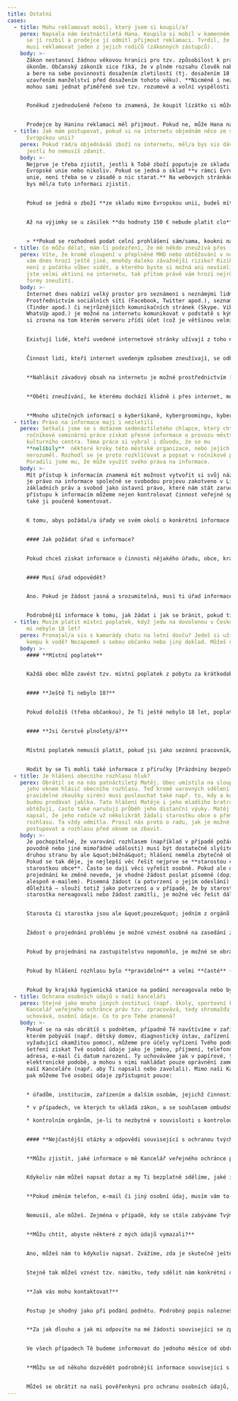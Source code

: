```yaml
---
title: Ostatní
cases:
  - title: Mohu reklamovat mobil, který jsem si koupil/a?
    perex: Napsala nám šestnáctiletá Hana. Koupila si mobil v kamenném obchodě. Teď
      se jí rozbil a prodejce jí odmítl přijmout reklamaci. Tvrdil, že mobil
      musí reklamovat jeden z jejich rodičů (zákonných zástupců).
    body: >-
      Zákon nestanoví žádnou věkovou hranici pro tzv. způsobilost k právním
      úkonům. Občanský zákoník sice říká, že v plném rozsahu člověk nabývá práva
      a bere na sebe povinnosti dosažením zletilostí (tj. dosažením 18 let či
      uzavřením manželství před dosažením tohoto věku). **Nicméně i nezletilí
      mohou sami jednat přiměřeně své tzv. rozumové a volní vyspělosti.**


      Poněkud zjednodušeně řečeno to znamená, že koupit lízátko si může i malé dítě a mobil i šestnáctiletá Hana. **Může tak mobil i sama reklamovat.** 


      Prodejce by Haninu reklamaci měl přijmout. Pokud ne, může Hana najít pomoc u [České obchodní inspekce](https://www.coi.cz/).
  - title: Jak mám postupovat, pokud si na internetu objednám něco ze státu mimo
      Evropskou unii?
    perex: Pokud rád/a objednáváš zboží na internetu, měl/a bys sis dávat pozor,
      jestli ho nemusíš zdanit.
    body: >-
      Nejprve je třeba zjistit, jestli k Tobě zboží poputuje ze skladu na území
      Evropské unie nebo nikoliv. Pokud se jedná o sklad **v rámci Evropské
      unie, není třeba se v zásadě o nic starat.** Na webových stránkách e-shopu
      bys měl/a tuto informaci zjistit.


      Pokud se jedná o zboží **ze skladu mimo Evropskou unii, budeš mít povinnost podat celní prohlášení.** To můžeš učinit buď sám/sama nebo o to požádat přepravní společnost (nejčastěji Českou poštu nebo jiného dopravce). Dopravci si ale účtují poplatek za vyřízení celního prohlášení.


      Až na výjimky se u zásilek **do hodnoty 150 € nebude platit clo**. Bude se však platit daň z přidané hodnoty z jakékoliv hodnoty zásilky. Základní sazba daně z přidané hodnoty je 21 %.


      > **Pokud se rozhodneš podat celní prohlášení sám/sama, koukni na [Celnicka.cz](https://celnicka.cz/). Najdeš tam všechny informace k celnímu řízení i další užitečné odkazy.**
  - title: Co můžu dělat, mám-li podezření, že mě někdo zneužívá přes internet?
    perex: Víte, že kromě oloupení v přeplněné MHD nebo obtěžování v noci na ulici
      vám dnes hrozí ještě jiné, mnohdy daleko závažnější riziko? Riziko, které
      není z počátku vůbec vidět, a kterého byste si možná ani nevšimli? Pokud
      jste velmi aktivní na internetu, tak přitom právě vám hrozí nejrůznější
      formy zneužití.
    body: >-
      Internet dnes nabízí velký prostor pro seznámení s neznámými lidmi.
      Prostřednictvím sociálních sítí (Facebook, Twitter apod.), seznamek
      (Tinder apod.) či nejrůznějších komunikačních stránek (Skype. Viber,
      WhatsUp apod.) je možné na internetu komunikovat v podstatě s kýmkoli, kdo
      si zrovna na tom kterém serveru zřídí účet (což je většinou velmi snadné).


      Existují lidé, kteří uvedené internetové stránky užívají z toho důvodu, aby sexuálně obtěžovali, zneužili nebo jinak zmanipulovali nezletilé, a to nejen dospívající, ale i mladší děti. V podstatě neexistuje žádná věková hranice, o které by se dalo říci, že právě dítě tohoto věku je ještě v bezpečí a nic mu nehrozí. Sexuální zneužití, obtěžování či jiná manipulace hrozí v podstatě všem, kdo se na internetu pohybují a komunikují.


      Činnost lidí, kteří internet uvedeným způsobem zneužívají, se odborně jmenuje cyber grooming (nebo taky kybergrooming, child grooming) a takovým lidem se říká groomeři. Groomeři většinou vystupují pod falešným jménem, mají vymyšlenou identitu i profil. Jejich prvním cílem je vyvolat v dítěti (dospívajícím) falešnou důvěru a připravit ho na schůzku v reálném světě, jejímž cílem je dotyčného nějakým způsobem, především (ale nejen) sexuálním, zneužít. Groomeři jsou velmi často pedofilové, tedy lidé s erotickou náklonností vůči nedospělým. Může jít ale i o obchodníky, kteří si dětskou pornografií vydělávají peníze.


      **Nahlásit závadový obsah na internetu je možné prostřednictvím [formuláře](http://www.stoponline.cz)  sdružení CZ.NIC, na jehož provozování spolupracuje i Policie ČR.**


      **Oběti zneužívání, ke kterému dochází klidně i přes internet, mohou podat také [trestní oznámení](http://www.policie.cz/clanek/oznameni-trestneho-cinu.aspx) . A to i v případě, že neznají jméno člověka, který se obtěžování či zneužívání dopouští.**


      **Mnoho užitečných informací o kyberšikaně, kybergroomingu, kyberslatkingu a dalším formám obtěžování prostřednictvím internetu se můžeš dozvědět také na [webových stránkách projektu E-Bezpečí](https://www.e-bezpeci.cz/index.php/home), kde je k dispozici také [on-line poradna.](https://poradna.e-bezpeci.cz/)**
  - title: Právo na informace mají i nezletilí
    perex: Setkali jsme se s dotazem sedmnáctiletého chlapce, který chtěl do školní
      ročníkové seminární práce získat přesné informace o provozu městského
      kulturního centra. Téma práce si vybral i důvodu, že se mu
      **nelíbily**  některé kroky této městské organizace, nebo jejich smyslu
      nerozuměl. Rozhodl se je proto rozklíčovat a popsat v ročníkové práci.
      Poradili jsme mu, že může využít svého práva na informace.
    body: >-
      Mít přístup k informacím znamená mít možnost vytvořit si svůj názor. Proto
      je právo na informace společně se svobodou projevu zakotveno v Listině
      základních práv a svobod jako ústavní právo, které nám stát zaručuje. Díky
      přístupu k informacím můžeme nejen kontrolovat činnost veřejné správy, ale
      také ji poučeně komentovat.


      K tomu, abys požádal/a úřady ve svém okolí o konkrétní informace (a využil/a tak svého práva na informace), nemusíš být plnoletý/á. Podle zákona stačí, aby tento úkon odpovídal rozumové a volní vyspělosti přiměřené nezletilým v tvém věku. Jednoznačnou věkovou hranici zákon nezmiňuje.


      #### Jak požádat úřad o informace?


      Pokud chceš získat informace o činnosti nějakého úřadu, obce, kraje nebo veřejné instituce, můžeš požádat poštou, osobně, nebo elektronicky přes podatelnu úřadu. Do žádosti musíš napsat, že žádáš o informace podle informačního zákona, jaké informace a od kterého úřadu chceš a na jakou adresu (klidně i elektronickou) ti je úřad má poslat.


      #### Musí úřad odpovědět?


      Ano. Pokud je žádost jasná a srozumitelná, musí ti úřad informace do 15 dnů od přijetí žádosti buď poskytnout, nebo rozhodnout o odmítnutí žádosti. Pokud ti informace neposkytne (v některých případech na to má právo), musí ti to zdůvodnit.


      Podrobnější informace k tomu, jak žádat i jak se bránit, pokud ti úřad informace neposkytne, najdeš v našem [informačním letáku](https://www.ochrance.cz/fileadmin/user_upload/Letaky/Poskytovani-informaci.pdf). Pokud tě téma zajímá, ještě podrobněji se o něm dočteš v  [Sborníku stanovisek veřejného ochránce práv – Informace](https://www.ochrance.cz/fileadmin/user_upload/Publikace/sborniky_stanoviska/Sbornik_Informace.pdf).
  - title: Musím platit místní poplatek, když jedu na dovolenou v Česku, ale ještě
      mi nebylo 18 let?
    perex: Pronajal/a sis s kamarády chatu na letní dovču? Jedeš si užít léto do
      kempu k vodě? Nezapomeň s sebou občanku nebo jiný doklad. Můžeš ušetřit.
    body: >-
      #### **Místní poplatek**


      Každá obec může zavést tzv. místní poplatek z pobytu za krátkodobé ubytování nepřesahující 60 dnů. Od roku 2022 to může být až 50 Kč za každý den (první den pobytu se nepočítá). Místní poplatek musí od ubytovaných vybrat ubytovatel a následně ho vyplatit obci.


      #### **Ještě Ti nebylo 18?**


      Pokud doložíš (třeba občankou), že Ti ještě nebylo 18 let, poplatek neplatíš.


      #### **Jsi čerstvě plnoletý/á?**


      Místní poplatek nemusíš platit, pokud jsi jako sezónní pracovník/pracovnice přijel/a pomáhat v zemědělství nebo turistickém ruchu. Ubytovateli to musíš prokázat (třeba pracovní smlouvou nebo potvrzením od zaměstnavatele).


      Hodit by se Ti mohli také informace z příručky [Prázdniny bezpečně s ombudsmanem](https://www.ochrance.cz/fileadmin/user_upload/Letaky/Prazdniny-bezpecne.pdf).
  - title: Je hlášení obecního rozhlasu hluk?
    perex: Obrátil se na nás patnáctiletý Matěj. Obec umístila na sloup těsně před
      jeho oknem hlásič obecního rozhlasu. Teď kromě varovných sdělení (např.
      pravidelné zkoušky sirén) musí poslouchat také např. to, kdy a kde se
      budou prodávat jablka. Tato hlášení Matěje i jeho mladšího bratra
      obtěžují, často také narušují průběh jeho distanční výuky. Matěj nám
      napsal, že jeho rodiče už několikrát žádali starostku obce o přemístění
      rozhlasu. Ta vždy odmítla. Prosil nás proto o radu, jak je možné dál
      postupovat a rozhlasu před oknem se zbavit.
    body: >-
      Je pochopitelné, že varování rozhlasem (například v případě požáru,
      povodně nebo jiné mimořádné události) musí být dostatečně slyšitelné. Na
      druhou stranu by ale &quot;běžná&quot; hlášení neměla zbytečně obtěžovat.
      Pokud se tak děje, je nejlepší věc řešit nejprve se **starostou či
      starostkou obce**. Často se dají věci vyřešit osobně. Pokud ale osobní
      projednání ke změně nevede, je vhodné žádost poslat písemně (dopisem, nebo
      alespoň e-mailem). Písemná žádost (a potvrzení o jejím odeslání) je
      důležitá – slouží totiž jako potvrzení a v případě, že by starosta či
      starostka nereagovali nebo žádost zamítli, je možné věc řešit dál.


      Starosta či starostka jsou ale &quot;pouze&quot; jedním z orgánů obce – dalšími jsou zastupitelstvo obce a rada. Rozhodující a nejdůležitější v těchto věcech přitom není názor starosty či starostky, ale právě **zastupitelstva**.


      Žádost o projednání problému je možné vznést osobně na zasedání zastupitelstva, nebo ji poslat písemně. V takovém případě je dobré žádost zaslat zastupitelstvu v dostatečném předstihu před termínem zasedání zastupitelstva. Je vhodné navrhnout i nějaké řešení (například ztišení všech &quot;běžných&quot; hlášení, úpravu nastavení hlasitosti rozhlasu anebo přemístění rozhlasu na jiné vhodné místo).


      Pokud by projednání na zastupitelstvu nepomohlo, je možné se obrátit na **soud**.


      Pokud by hlášení rozhlasu bylo **pravidelné** a velmi **časté** (například každou hodinu) a pokud by zároveň trvalo **dlouho** (min. několik minut), je možné podat ještě i stížnost na hluk z rozhlasu **krajské hygienické stanici**. Kontakty podle jednotlivých krajů najdeš [zde](http://www.szu.cz/knihovna/hygienicke-stanice-a-zdravotni-ustavy) . Krajská hygienická stanice může pomoci s hlukem, ale jen s takovým, který může být škodlivý pro zdraví. I přesto, že hluk může obtěžovat, neznamená to, že je zároveň škodlivý pro zdraví.  Aby se krajská hygienická stanice hlukem z rozhlasu vůbec mohla zabývat, je nezbytné uvést a případně i prokázat, že jde nejen o hluk, který je nejen značně hlasitý, ale který je zároveň trvalý (nebo alespoň dlouhodobý).


      Pokud by krajská hygienická stanice na podání nereagovala nebo bys s její odpovědí nesouhlasil/a, mohl by její postup prošetřit **ombudsman**.
  - title: Ochrana osobních údajů v naší kanceláři
    perex: Stejně jako mnoho jiných institucí (např. školy, sportovní kluby atp.) i
      Kancelář veřejného ochránce práv tzv. zpracovává, tedy shromažďuje a
      uchovává, osobní údaje. Co to pro Tebe znamená?
    body: >-
      Pokud se na nás obrátíš s podnětem, případně Tě navštívíme v zařízení, ve
      kterém pobýváš (např. dětský domov, diagnostický ústav, zařízení pro děti
      vyžadující okamžitou pomoc), můžeme pro účely vyřízení Tvého podnětu a
      šetření získat Tvé osobní údaje jako je jméno, příjmení, telefonní číslo,
      adresa, e-mail či datum narození. Ty uchováváme jak v papírové, tak
      elektronické podobě, a mohou s nimi nakládat pouze oprávnění zaměstnanci
      naší Kanceláře (např. aby Ti napsali nebo zavolali). Mimo naši Kancelář
      pak můžeme Tvé osobní údaje zpřístupnit pouze:


      * úřadům, institucím, zařízením a dalším osobám, jejichž činností se ombudsmanka může zabývat, pokud je to nezbytné pro vyřízení Tvého podnětu;

      * v případech, ve kterých to ukládá zákon, a se souhlasem ombudsmana orgánům veřejné moci (např. soudu či policii);

      * kontrolním orgánům, je-li to nezbytné v souvislosti s kontrolou činnosti naší Kanceláře.


      #### **Nejčastější otázky a odpovědi související s ochranou tvých osobních údajů:**


      **Můžu zjistit, jaké informace o mě Kancelář veřejného ochránce práv má a jak dlouho je bude uchovávat? Bude mě to něco stát?**


      Kdykoliv nám můžeš napsat dotaz a my Ti bezplatně sdělíme, jaké informace o Tobě shromažďujeme, proč a také jak dlouho je budeme uchovávat.


      **Pokud změním telefon, e-mail či jiný osobní údaj, musím vám to sdělit?**


      Nemusíš, ale můžeš. Zejména v případě, kdy se stále zabýváme Tvým podnětem, jsou pro nás tyto informace důležité.


      **Můžu chtít, abyste některé z mých údajů vymazali?**


      Ano, můžeš nám to kdykoliv napsat. Zvážíme, zda je skutečně ještě potřebujeme (např. abychom Tvůj podnět mohli vyřídit a informovat Tě o tom) a dáme Ti vědět. 


      Stejně tak můžeš vznést tzv. námitku, tedy sdělit nám konkrétní důvod, pro který bychom podle Tebe neměli Tvé informace zpracovávat. Do doby, než Tvou námitku posoudíme, omezíme zpracovávání Tvých osobních údajů. Posuzovat budeme, zda Tvé zájmy a práva převažují nad našimi důvody zpracovávání osobních dat. S výsledkem Tě seznámíme (stejným způsobem, jakým ses na nás obrátil).


      **Jak vás mohu kontaktovat?**


      Postup je shodný jako při podání podnětu. Podrobný popis nalezneš [zde](https://deti.ochrance.cz/jak-se-na-ochrankyni-obratit/).


      **Za jak dlouho a jak mi odpovíte na mé žádosti související se zpracováváním mých osobních údajů?**


      Ve všech případech Tě budeme informovat do jednoho měsíce od obdržení žádosti. Pokud bychom potřebovali tuto lhůtu ze závažných důvodů prodloužit, dáme Ti vědět předem a vysvětlíme Ti proč. Odpovíme Ti stejnou formou, jakou ses na nás obrátil/a (elektronicky, poštou či telefonicky), pokud neurčíš jinak.


      **Můžu se od někoho dozvědět podrobnější informace související s ochranou mých osobních údajů?**


      Můžeš se obrátit na naši pověřenkyni pro ochranu osobních údajů, kterou je JUDr. Veronika Gabrišová. Zavolat jí můžeš na 542 542 311 nebo jí napiš na [poverenkyne@ochrance.cz](mailto:poverenkyne@ochrance.cz). Můžeš se obrátit i na [Úřad pro ochranu osobních údajů](https://uoou.cz).
---
```

